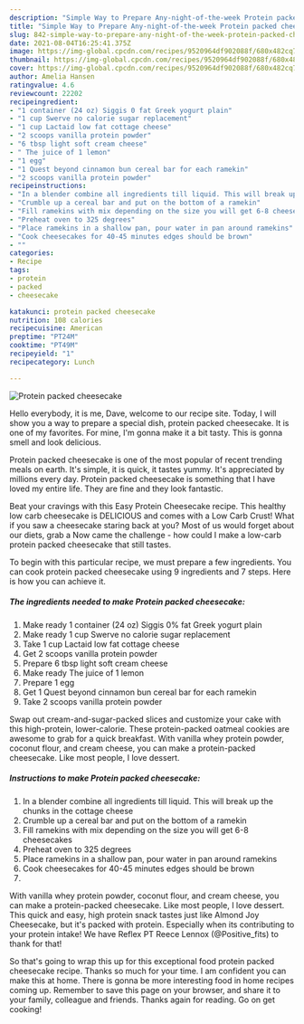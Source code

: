 ```yaml
---
description: "Simple Way to Prepare Any-night-of-the-week Protein packed cheesecake"
title: "Simple Way to Prepare Any-night-of-the-week Protein packed cheesecake"
slug: 842-simple-way-to-prepare-any-night-of-the-week-protein-packed-cheesecake
date: 2021-08-04T16:25:41.375Z
image: https://img-global.cpcdn.com/recipes/9520964df902088f/680x482cq70/protein-packed-cheesecake-recipe-main-photo.jpg
thumbnail: https://img-global.cpcdn.com/recipes/9520964df902088f/680x482cq70/protein-packed-cheesecake-recipe-main-photo.jpg
cover: https://img-global.cpcdn.com/recipes/9520964df902088f/680x482cq70/protein-packed-cheesecake-recipe-main-photo.jpg
author: Amelia Hansen
ratingvalue: 4.6
reviewcount: 22202
recipeingredient:
- "1 container (24 oz) Siggis 0 fat Greek yogurt plain"
- "1 cup Swerve no calorie sugar replacement"
- "1 cup Lactaid low fat cottage cheese"
- "2 scoops vanilla protein powder"
- "6 tbsp light soft cream cheese"
- " The juice of 1 lemon"
- "1 egg"
- "1 Quest beyond cinnamon bun cereal bar for each ramekin"
- "2 scoops vanilla protein powder"
recipeinstructions:
- "In a blender combine all ingredients till liquid. This will break up the chunks in the cottage cheese"
- "Crumble up a cereal bar and put on the bottom of a ramekin"
- "Fill ramekins with mix depending on the size you will get 6-8 cheesecakes"
- "Preheat oven to 325 degrees"
- "Place ramekins in a shallow pan, pour water in pan around ramekins"
- "Cook cheesecakes for 40-45 minutes edges should be brown"
- ""
categories:
- Recipe
tags:
- protein
- packed
- cheesecake

katakunci: protein packed cheesecake 
nutrition: 108 calories
recipecuisine: American
preptime: "PT24M"
cooktime: "PT49M"
recipeyield: "1"
recipecategory: Lunch

---
```



![Protein packed cheesecake](https://img-global.cpcdn.com/recipes/9520964df902088f/680x482cq70/protein-packed-cheesecake-recipe-main-photo.jpg)

Hello everybody, it is me, Dave, welcome to our recipe site. Today, I will show you a way to prepare a special dish, protein packed cheesecake. It is one of my favorites. For mine, I'm gonna make it a bit tasty. This is gonna smell and look delicious.

Protein packed cheesecake is one of the most popular of recent trending meals on earth. It's simple, it is quick, it tastes yummy. It's appreciated by millions every day. Protein packed cheesecake is something that I have loved my entire life. They are fine and they look fantastic.

Beat your cravings with this Easy Protein Cheesecake recipe. This healthy low carb cheesecake is DELICIOUS and comes with a Low Carb Crust! What if you saw a cheesecake staring back at you? Most of us would forget about our diets, grab a Now came the challenge - how could I make a low-carb protein packed cheesecake that still tastes.


To begin with this particular recipe, we must prepare a few ingredients. You can cook protein packed cheesecake using 9 ingredients and 7 steps. Here is how you can achieve it.

<!--inarticleads1-->

##### The ingredients needed to make Protein packed cheesecake:

1. Make ready 1 container (24 oz) Siggis 0% fat Greek yogurt plain
1. Make ready 1 cup Swerve no calorie sugar replacement
1. Take 1 cup Lactaid low fat cottage cheese
1. Get 2 scoops vanilla protein powder
1. Prepare 6 tbsp light soft cream cheese
1. Make ready  The juice of 1 lemon
1. Prepare 1 egg
1. Get 1 Quest beyond cinnamon bun cereal bar for each ramekin
1. Take 2 scoops vanilla protein powder


Swap out cream-and-sugar-packed slices and customize your cake with this high-protein, lower-calorie. These protein-packed oatmeal cookies are awesome to grab for a quick breakfast. With vanilla whey protein powder, coconut flour, and cream cheese, you can make a protein-packed cheesecake. Like most people, I love dessert. 

<!--inarticleads2-->

##### Instructions to make Protein packed cheesecake:

1. In a blender combine all ingredients till liquid. This will break up the chunks in the cottage cheese
1. Crumble up a cereal bar and put on the bottom of a ramekin
1. Fill ramekins with mix depending on the size you will get 6-8 cheesecakes
1. Preheat oven to 325 degrees
1. Place ramekins in a shallow pan, pour water in pan around ramekins
1. Cook cheesecakes for 40-45 minutes edges should be brown
1. 


With vanilla whey protein powder, coconut flour, and cream cheese, you can make a protein-packed cheesecake. Like most people, I love dessert. This quick and easy, high protein snack tastes just like Almond Joy Cheesecake, but it&#39;s packed with protein. Especially when its contributing to your protein intake! We have Reflex PT Reece Lennox (@Positive_fits) to thank for that! 

So that's going to wrap this up for this exceptional food protein packed cheesecake recipe. Thanks so much for your time. I am confident you can make this at home. There is gonna be more interesting food in home recipes coming up. Remember to save this page on your browser, and share it to your family, colleague and friends. Thanks again for reading. Go on get cooking!
